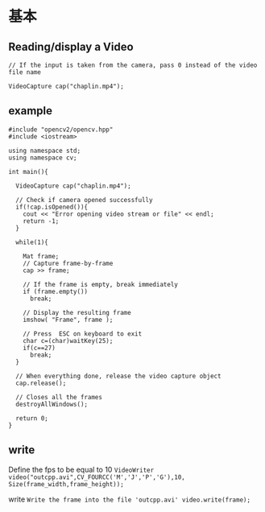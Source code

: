 # 基本

## Reading/display a Video

    // If the input is taken from the camera, pass 0 instead of the video file name

    VideoCapture cap("chaplin.mp4"); 
    

## example
```
#include "opencv2/opencv.hpp"
#include <iostream>

using namespace std;
using namespace cv;

int main(){

  VideoCapture cap("chaplin.mp4"); 
   
  // Check if camera opened successfully
  if(!cap.isOpened()){
    cout << "Error opening video stream or file" << endl;
    return -1;
  }
	
  while(1){

    Mat frame;
    // Capture frame-by-frame
    cap >> frame;
 
    // If the frame is empty, break immediately
    if (frame.empty())
      break;

    // Display the resulting frame
    imshow( "Frame", frame );

    // Press  ESC on keyboard to exit
    char c=(char)waitKey(25);
    if(c==27)
      break;
  }
 
  // When everything done, release the video capture object
  cap.release();

  // Closes all the frames
  destroyAllWindows();
	
  return 0;
}
 ```   
    
    
    
## write
Define the fps to be equal to 10
    `VideoWriter video("outcpp.avi",CV_FOURCC('M','J','P','G'),10, Size(frame_width,frame_height));`

write
    `Write the frame into the file 'outcpp.avi'
    video.write(frame);`